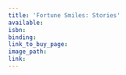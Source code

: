 ```yaml
---
title: 'Fortune Smiles: Stories'
available:
isbn:
binding:
link_to_buy_page:
image_path:
link:
---
```

